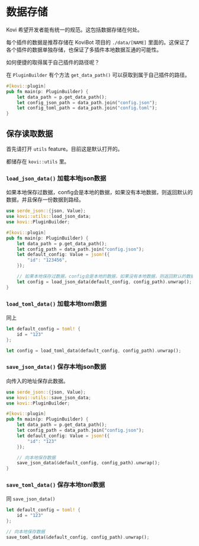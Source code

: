 # 数据存储

Kovi 希望开发者能有统一的规范。这包括数据存储在何处。

每个插件的数据是推荐存储在 KoviBot 项目的 `./data/[NAME]` 里面的。这保证了各个插件的数据单独存储，也保证了多插件本地数据互通的可能性。

如何便捷的取得属于自己插件的路径呢？

在 `PluginBuilder` 有个方法 `get_data_path()` 可以获取到属于自己插件的路径。

```rust
#[kovi::plugin]
pub fn main(p: PluginBuilder) {
    let data_path = p.get_data_path();
    let config_json_path = data_path.join("config.json");
    let config_toml_path = data_path.join("config.toml");
}
```

## 保存读取数据

首先请打开 `utils` feature。目前这是默认打开的。

都储存在 `kovi::utils` 里。

### `load_json_data()` 加载本地json数据

如果本地保存过数据，config会是本地的数据，如果没有本地数据，则返回默认的数据，并且保存一份数据到路经。

```rust
use serde_json::{json, Value};
use kovi::utils::load_json_data;
use kovi::PluginBuilder;

#[kovi::plugin]
pub fn main(p: PluginBuilder) {
    let data_path = p.get_data_path();
    let config_path = data_path.join("config.json");
    let default_config: Value = json!({
        "id": "123456",
    });

    // 如果本地保存过数据，config会是本地的数据，如果没有本地数据，则返回默认的数据，并且保存一份数据到路经。
    let config = load_json_data(default_config, config_path).unwrap();
}
```

### `load_toml_data()` 加载本地toml数据

同上

```rust
let default_config = toml! {
    id = "123"
};

let config = load_toml_data(default_config, config_path).unwrap();
```

### `save_json_data()` 保存本地json数据

向传入的地址保存此数据。

```rust
use serde_json::{json, Value};
use kovi::utils::save_json_data;
use kovi::PluginBuilder;

#[kovi::plugin]
pub fn main(p: PluginBuilder) {
    let data_path = p.get_data_path();
    let config_path = data_path.join("config.json");
    let default_config: Value = json!({
        "id": "123"
    });

    // 向本地保存数据
    save_json_data(&default_config, config_path).unwrap();
}
```

### `save_toml_data()` 保存本地tonl数据

同 `save_json_data()`

```rust
let default_config = toml! {
    id = "123"
};

// 向本地保存数据
save_toml_data(&default_config, config_path).unwrap();
```
